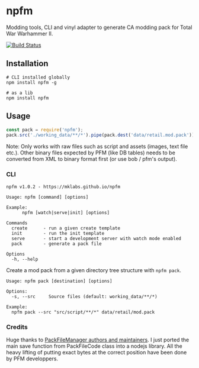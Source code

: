 # npfm

Modding tools, CLI and vinyl adapter to generate CA modding pack for Total War
Warhammer II.

[![Build Status](https://travis-ci.org/mklabs/npfm.svg?branch=master)](https://travis-ci.org/mklabs/npfm)

## Installation

    # CLI installed globally
    npm install npfm -g

    # as a lib
    npm install npfm

## Usage

```js
const pack = require('npfm');
pack.src('./working_data/**/*').pipe(pack.dest('data/retail.mod.pack'));
```

Note: Only works with raw files such as script and assets (images, text file
etc.). Other binary files expected by PFM (like DB tables) needs to be
converted from XML to binary format first (or use bob / pfm's output).

### CLI

```
npfm v1.0.2 - https://mklabs.github.io/npfm

Usage: npfm [command] [options]

Example:
      npfm [watch|serve|init] [options]

Commands
  create      - run a given create template
  init        - run the init template
  serve       - start a development server with watch mode enabled
  pack        - generate a pack file

Options
  -h, --help
```

Create a mod pack from a given directory tree structure with `npfm pack`.

```
Usage: npfm pack [destination] [options]

Options:
  -s, --src     Source files (default: working_data/**/*)

Example:
  npfm pack --src "src/script/**/*" data/retail/mod.pack
```

### Credits

Huge thanks to [PackFileManager authors and
maintainers](https://sourceforge.net/projects/packfilemanager/). I just ported
the main save function from PackFileCode class into a nodejs library. All the
heavy lifting of putting exact bytes at the correct position have been done
by PFM developpers.

